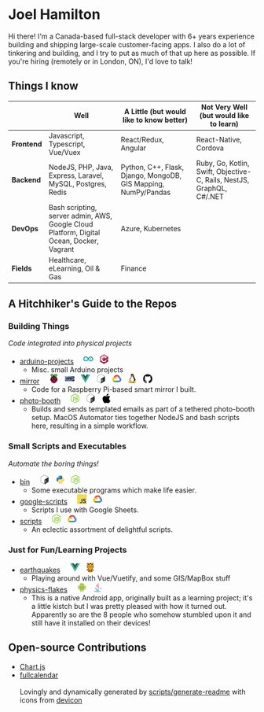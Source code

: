 # Joel Hamilton

Hi there! I'm a Canada-based full-stack developer with 6+ years experience building and shipping large-scale customer-facing apps. I also do a lot of tinkering and building, and I try to put as much of that up here as possible. If you're hiring (remotely or in London, ON), I'd love to talk!
## Things I know

||Well|A Little (but would like to know better)|Not Very Well (but would like to learn)
|------|------|------|------
|**Frontend**|Javascript, Typescript, Vue/Vuex|React/Redux, Angular|React-Native, Cordova
|**Backend**|NodeJS, PHP, Java, Express, Laravel, MySQL, Postgres, Redis|Python, C++, Flask, Django, MongoDB, GIS Mapping, NumPy/Pandas|Ruby, Go, Kotlin, Swift, Objective-C, Rails, NestJS, GraphQL, C#/.NET
|**DevOps**|Bash scripting, server admin, AWS, Google Cloud Platform, Digital Ocean, Docker, Vagrant|Azure, Kubernetes|
|**Fields**|Healthcare, eLearning, Oil & Gas|Finance|
## A Hitchhiker's Guide to the Repos
### Building Things
_Code integrated into physical projects_
- [arduino-projects](https://github.com/joelhamilton5/arduino-projects)&nbsp;&nbsp;&nbsp;&nbsp;&nbsp;<img src="icons/arduino/arduino-original.svg" alt="arduino" width="20" height="20">&nbsp;&nbsp;&nbsp;<img src="icons/cplusplus/cplusplus-original.svg" alt="cplusplus" width="20" height="20">
    - Misc. small Arduino projects
- [mirror](https://github.com/joelhamilton5/mirror)&nbsp;&nbsp;&nbsp;&nbsp;&nbsp;<img src="icons/raspberrypi/raspberrypi-original.svg" alt="raspberrypi" width="20" height="20">&nbsp;&nbsp;&nbsp;<img src="icons/php/php-original.svg" alt="php" width="20" height="20">&nbsp;&nbsp;&nbsp;<img src="icons/vuejs/vuejs-original.svg" alt="vuejs" width="20" height="20">&nbsp;&nbsp;&nbsp;<img src="icons/bash/bash-original.svg" alt="bash" width="20" height="20">&nbsp;&nbsp;&nbsp;<img src="icons/googlecloud/googlecloud-original.svg" alt="googlecloud" width="20" height="20">&nbsp;&nbsp;&nbsp;<img src="icons/linux/linux-original.svg" alt="linux" width="20" height="20">&nbsp;&nbsp;&nbsp;<img src="icons/github/github-original.svg" alt="github" width="20" height="20">
    - Code for a Raspberry Pi-based smart mirror I built.
- [photo-booth](https://github.com/joelhamilton5/photo-booth)&nbsp;&nbsp;&nbsp;&nbsp;&nbsp;<img src="icons/nodejs/nodejs-original.svg" alt="nodejs" width="20" height="20">&nbsp;&nbsp;&nbsp;<img src="icons/bash/bash-original.svg" alt="bash" width="20" height="20">&nbsp;&nbsp;&nbsp;<img src="icons/apple/apple-original.svg" alt="apple" width="20" height="20">
    - Builds and sends templated emails as part of a tethered photo-booth setup. MacOS Automator ties together NodeJS and bash scripts here, resulting in a simple workflow.
### Small Scripts and Executables
_Automate the boring things!_
- [bin](https://github.com/joelhamilton5/bin)&nbsp;&nbsp;&nbsp;&nbsp;&nbsp;<img src="icons/bash/bash-original.svg" alt="bash" width="20" height="20">&nbsp;&nbsp;&nbsp;<img src="icons/python/python-original.svg" alt="python" width="20" height="20">&nbsp;&nbsp;&nbsp;<img src="icons/nodejs/nodejs-original.svg" alt="nodejs" width="20" height="20">
    - Some executable programs which make life easier.
- [google-scripts](https://github.com/joelhamilton5/google-scripts)&nbsp;&nbsp;&nbsp;&nbsp;&nbsp;<img src="icons/javascript/javascript-original.svg" alt="javascript" width="20" height="20">&nbsp;&nbsp;&nbsp;<img src="icons/googlecloud/googlecloud-original.svg" alt="googlecloud" width="20" height="20">
    - Scripts I use with Google Sheets.
- [scripts](https://github.com/joelhamilton5/scripts)&nbsp;&nbsp;&nbsp;&nbsp;&nbsp;<img src="icons/nodejs/nodejs-original.svg" alt="nodejs" width="20" height="20">&nbsp;&nbsp;&nbsp;<img src="icons/googlecloud/googlecloud-original.svg" alt="googlecloud" width="20" height="20">
    - An eclectic assortment of delightful scripts.
### Just for Fun/Learning Projects
- [earthquakes](https://github.com/joelhamilton5/earthquakes)&nbsp;&nbsp;&nbsp;&nbsp;&nbsp;<img src="icons/vuejs/vuejs-original.svg" alt="vuejs" width="20" height="20">&nbsp;&nbsp;&nbsp;<img src="icons/grunt/grunt-original.svg" alt="grunt" width="20" height="20">
    - Playing around with Vue/Vuetify, and some GIS/MapBox stuff
- [physics-flakes](https://github.com/joelhamilton5/physics-flakes)&nbsp;&nbsp;&nbsp;&nbsp;&nbsp;<img src="icons/android/android-original.svg" alt="android" width="20" height="20">&nbsp;&nbsp;&nbsp;<img src="icons/java/java-original.svg" alt="java" width="20" height="20">
    - This is a native Android app, originally built as a learning project; it's a little kistch but I was pretty pleased with how it turned out. Apparently so are the 8 people who somehow stumbled upon it and still have it installed on their devices!
## Open-source Contributions
- [Chart.js](https://github.com/chartjs/Chart.js)
- [fullcalendar](https://github.com/fullcalendar/fullcalendar)<br><br>Lovingly and dynamically generated by [scripts/generate-readme](https://github.com/joelhamilton5/joelhamilton5/blob/master/scripts/generate-readme) with icons from [devicon](https://github.com/devicons/devicon/)